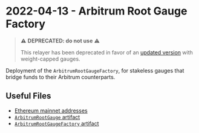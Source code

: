 # 2022-04-13 - Arbitrum Root Gauge Factory

> ⚠️ **DEPRECATED: do not use** ⚠️
>
> This relayer has been deprecated in favor of an [updated version](../../20220823-arbitrum-root-gauge-factory-v2) with weight-capped gauges.

Deployment of the `ArbitrumRootGaugeFactory`, for stakeless gauges that bridge funds to their Arbitrum counterparts.

## Useful Files

- [Ethereum mainnet addresses](./output/mainnet.json)
- [`ArbitrumRootGauge` artifact](./artifact/ArbitrumRootGauge.json)
- [`ArbitrumRootGaugeFactory` artifact](./artifact/ArbitrumRootGaugeFactory.json)
